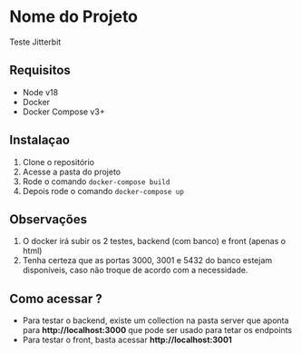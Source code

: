 # Nome do Projeto
Teste Jitterbit

## Requisitos
- Node v18
- Docker
- Docker Compose v3+

## Instalaçao 

1. Clone o repositório
2. Acesse a pasta do projeto
3. Rode o comando ```docker-compose build```
4. Depois rode o comando ```docker-compose up```

## Observações
1. O docker irá subir os 2 testes, backend (com banco) e front (apenas o html)
2. Tenha certeza que as portas 3000, 3001 e 5432 do banco estejam disponíveis, caso não troque de acordo com a necessidade.

## Como acessar ?
- Para testar o backend, existe um collection na pasta server que aponta para **http://localhost:3000** que pode ser usado para tetar os endpoints
- Para testar o front, basta acessar **http://localhost:3001**